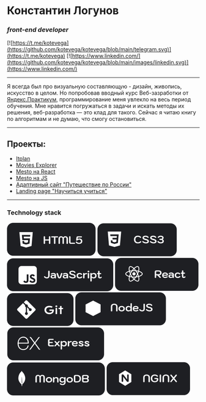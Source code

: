 # Константин Логунов 
### *front-end developer* 
[![https://t.me/kotevega](https://github.com/kotevega/kotevega/blob/main/telegram.svg)](https://t.me/kotevega) [![https://www.linkedin.com/](https://github.com/kotevega/kotevega/blob/main/images/linkedin.svg)](https://www.linkedin.com/)

---

Я всегда был про визуальную составляющую - дизайн, живопись, искусство в целом. Но попробовав вводный курс Веб-зазработки от [Яндекс.Практикум](https://practicum.yandex.ru/), программирование меня увлекло на весь период обучения. Мне нравится погружаться в задачи и искать методы их решения, веб-разработка — это клад для такого. Сейчас я читаю книгу по алгоритмам и не думаю, что смогу остановиться.

---
## Проекты:
* [Itplan](https://github.com/kotevega/itplan)
* [Movies Explorer](https://github.com/kotevega/movies-explorer-frontend)
* [Mesto на React](https://github.com/kotevega/react-mesto-api-full-gha)
* [Mesto на JS](https://github.com/kotevega/mesto)
* [Адаптивный сайт "Путешествие по России"](https://github.com/kotevega/russian-travel-project)
* [Landing page "Научиться учиться"](https://github.com/kotevega/how-to-learn)

---

### Technology stack
![HTML](https://github.com/kotevega/kotevega/blob/main/images/html5.svg) ![CSS](https://github.com/kotevega/kotevega/blob/main/images/css3.svg) ![JS](https://github.com/kotevega/kotevega/blob/main/images/java-scipt.svg) ![React](https://github.com/kotevega/kotevega/blob/main/images/react.svg) ![Git](https://github.com/kotevega/kotevega/blob/main/images/git-hub.svg) ![Node.JS](https://github.com/kotevega/kotevega/blob/main/images/node.svg) ![Express](https://github.com/kotevega/kotevega/blob/main/images/express.svg) ![Mongo DB](https://github.com/kotevega/kotevega/blob/main/images/mongoDB.svg) ![Nginx](https://github.com/kotevega/kotevega/blob/main/images/nginx.svg)









